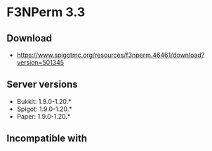 # F3NPerm 3.3

## Download
- https://www.spigotmc.org/resources/f3nperm.46461/download?version=501345

## Server versions
- Bukkit: 1.9.0-1.20.*
- Spigot: 1.9.0-1.20.*
- Paper: 1.9.0-1.20.*

## Incompatible with